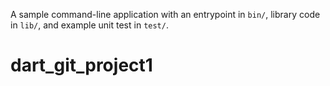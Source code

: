 A sample command-line application with an entrypoint in `bin/`, library code
in `lib/`, and example unit test in `test/`.
# dart_git_project1
